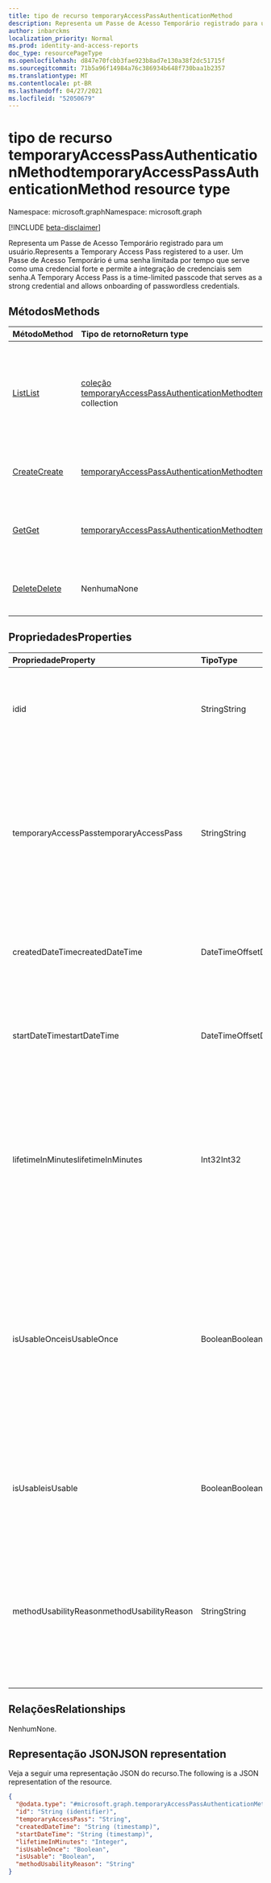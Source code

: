 ```yaml
---
title: tipo de recurso temporaryAccessPassAuthenticationMethod
description: Representa um Passe de Acesso Temporário registrado para um usuário.
author: inbarckms
localization_priority: Normal
ms.prod: identity-and-access-reports
doc_type: resourcePageType
ms.openlocfilehash: d847e70fcbb3fae923b8ad7e130a38f2dc51715f
ms.sourcegitcommit: 71b5a96f14984a76c386934b648f730baa1b2357
ms.translationtype: MT
ms.contentlocale: pt-BR
ms.lasthandoff: 04/27/2021
ms.locfileid: "52050679"
---
```

# <a name="temporaryaccesspassauthenticationmethod-resource-type"></a><span data-ttu-id="d7725-103">tipo de recurso temporaryAccessPassAuthenticationMethod</span><span class="sxs-lookup"><span data-stu-id="d7725-103">temporaryAccessPassAuthenticationMethod resource type</span></span>

<span data-ttu-id="d7725-104">Namespace: microsoft.graph</span><span class="sxs-lookup"><span data-stu-id="d7725-104">Namespace: microsoft.graph</span></span>

[!INCLUDE [beta-disclaimer](../../includes/beta-disclaimer.md)]

<span data-ttu-id="d7725-105">Representa um Passe de Acesso Temporário registrado para um usuário.</span><span class="sxs-lookup"><span data-stu-id="d7725-105">Represents a Temporary Access Pass registered to a user.</span></span> <span data-ttu-id="d7725-106">Um Passe de Acesso Temporário é uma senha limitada por tempo que serve como uma credencial forte e permite a integração de credenciais sem senha.</span><span class="sxs-lookup"><span data-stu-id="d7725-106">A Temporary Access Pass is a time-limited passcode that serves as a strong credential and allows onboarding of passwordless credentials.</span></span>

## <a name="methods"></a><span data-ttu-id="d7725-107">Métodos</span><span class="sxs-lookup"><span data-stu-id="d7725-107">Methods</span></span>
|<span data-ttu-id="d7725-108">Método</span><span class="sxs-lookup"><span data-stu-id="d7725-108">Method</span></span>|<span data-ttu-id="d7725-109">Tipo de retorno</span><span class="sxs-lookup"><span data-stu-id="d7725-109">Return type</span></span>|<span data-ttu-id="d7725-110">Descrição</span><span class="sxs-lookup"><span data-stu-id="d7725-110">Description</span></span>|
|:---|:---|:---|
|[<span data-ttu-id="d7725-111">List</span><span class="sxs-lookup"><span data-stu-id="d7725-111">List</span></span>](../api/temporaryaccesspassauthenticationmethod-list.md)|<span data-ttu-id="d7725-112">[coleção temporaryAccessPassAuthenticationMethod](../resources/temporaryaccesspassauthenticationmethod.md)</span><span class="sxs-lookup"><span data-stu-id="d7725-112">[temporaryAccessPassAuthenticationMethod](../resources/temporaryaccesspassauthenticationmethod.md) collection</span></span>|<span data-ttu-id="d7725-113">Recupere uma lista dos objetos **temporaryAccessPassAuthenticationMethod** de um usuário e suas propriedades.</span><span class="sxs-lookup"><span data-stu-id="d7725-113">Retrieve a list of a user's **temporaryAccessPassAuthenticationMethod** objects and their properties.</span></span> <span data-ttu-id="d7725-114">Os usuários só podem ter um método de autenticação de Passagem de Acesso Temporário.</span><span class="sxs-lookup"><span data-stu-id="d7725-114">Users can only have one Temporary Access Pass authentication method.</span></span>|
|[<span data-ttu-id="d7725-115">Create</span><span class="sxs-lookup"><span data-stu-id="d7725-115">Create</span></span>](../api/temporaryaccesspassauthenticationmethod-post.md)|[<span data-ttu-id="d7725-116">temporaryAccessPassAuthenticationMethod</span><span class="sxs-lookup"><span data-stu-id="d7725-116">temporaryAccessPassAuthenticationMethod</span></span>](../resources/temporaryaccesspassauthenticationmethod.md)|<span data-ttu-id="d7725-117">Crie um objeto **temporaryAccessPassAuthenticationMethod de um** usuário.</span><span class="sxs-lookup"><span data-stu-id="d7725-117">Create a user's **temporaryAccessPassAuthenticationMethod** object.</span></span>|
|[<span data-ttu-id="d7725-118">Get</span><span class="sxs-lookup"><span data-stu-id="d7725-118">Get</span></span>](../api/temporaryaccesspassauthenticationmethod-get.md)|[<span data-ttu-id="d7725-119">temporaryAccessPassAuthenticationMethod</span><span class="sxs-lookup"><span data-stu-id="d7725-119">temporaryAccessPassAuthenticationMethod</span></span>](../resources/temporaryaccesspassauthenticationmethod.md)|<span data-ttu-id="d7725-120">Recupere as propriedades do objeto **temporaryAccessPassAuthenticationMethod do** usuário.</span><span class="sxs-lookup"><span data-stu-id="d7725-120">Retrieve the properties of the user's **temporaryAccessPassAuthenticationMethod** object.</span></span>||
|[<span data-ttu-id="d7725-121">Delete</span><span class="sxs-lookup"><span data-stu-id="d7725-121">Delete</span></span>](../api/temporaryaccesspassauthenticationmethod-delete.md)|<span data-ttu-id="d7725-122">Nenhuma</span><span class="sxs-lookup"><span data-stu-id="d7725-122">None</span></span>|<span data-ttu-id="d7725-123">Exclua o **objeto temporaryAccessPassAuthenticationMethod de um** usuário.</span><span class="sxs-lookup"><span data-stu-id="d7725-123">Delete a user's **temporaryAccessPassAuthenticationMethod** object.</span></span>|

## <a name="properties"></a><span data-ttu-id="d7725-124">Propriedades</span><span class="sxs-lookup"><span data-stu-id="d7725-124">Properties</span></span>
|<span data-ttu-id="d7725-125">Propriedade</span><span class="sxs-lookup"><span data-stu-id="d7725-125">Property</span></span>|<span data-ttu-id="d7725-126">Tipo</span><span class="sxs-lookup"><span data-stu-id="d7725-126">Type</span></span>|<span data-ttu-id="d7725-127">Descrição</span><span class="sxs-lookup"><span data-stu-id="d7725-127">Description</span></span>|
|:---|:---|:---|
|<span data-ttu-id="d7725-128">id</span><span class="sxs-lookup"><span data-stu-id="d7725-128">id</span></span>|<span data-ttu-id="d7725-129">String</span><span class="sxs-lookup"><span data-stu-id="d7725-129">String</span></span>|<span data-ttu-id="d7725-130">O identificador do Passe de Acesso Temporário registrado para esse usuário.</span><span class="sxs-lookup"><span data-stu-id="d7725-130">The identifier of the Temporary Access Pass registered to this user.</span></span>|
|<span data-ttu-id="d7725-131">temporaryAccessPass</span><span class="sxs-lookup"><span data-stu-id="d7725-131">temporaryAccessPass</span></span>|<span data-ttu-id="d7725-132">String</span><span class="sxs-lookup"><span data-stu-id="d7725-132">String</span></span>|<span data-ttu-id="d7725-133">O temporaryAccessPass usado para autenticar.</span><span class="sxs-lookup"><span data-stu-id="d7725-133">The temporaryAccessPass used to authenticate.</span></span> <span data-ttu-id="d7725-134">Retornado somente na criação de um novo temporaryAccessPass; retornado como NULL com GET.</span><span class="sxs-lookup"><span data-stu-id="d7725-134">Returned only on creation of a new temporaryAccessPass; returned as NULL with GET.</span></span>|
|<span data-ttu-id="d7725-135">createdDateTime</span><span class="sxs-lookup"><span data-stu-id="d7725-135">createdDateTime</span></span>|<span data-ttu-id="d7725-136">DateTimeOffset</span><span class="sxs-lookup"><span data-stu-id="d7725-136">DateTimeOffset</span></span>|<span data-ttu-id="d7725-137">A data e a hora em que o temporaryAccessPass foi criado.</span><span class="sxs-lookup"><span data-stu-id="d7725-137">The date and time when the temporaryAccessPass was created.</span></span>|
|<span data-ttu-id="d7725-138">startDateTime</span><span class="sxs-lookup"><span data-stu-id="d7725-138">startDateTime</span></span>|<span data-ttu-id="d7725-139">DateTimeOffset</span><span class="sxs-lookup"><span data-stu-id="d7725-139">DateTimeOffset</span></span>|<span data-ttu-id="d7725-140">A data e a hora em que o temporaryAccessPass fica disponível para uso.</span><span class="sxs-lookup"><span data-stu-id="d7725-140">The date and time when the temporaryAccessPass becomes available to use.</span></span>|
|<span data-ttu-id="d7725-141">lifetimeInMinutes</span><span class="sxs-lookup"><span data-stu-id="d7725-141">lifetimeInMinutes</span></span>|<span data-ttu-id="d7725-142">Int32</span><span class="sxs-lookup"><span data-stu-id="d7725-142">Int32</span></span>|<span data-ttu-id="d7725-143">O tempo de vida do temporaryAccessPass em minutos começando em startDateTime.</span><span class="sxs-lookup"><span data-stu-id="d7725-143">The lifetime of the temporaryAccessPass in minutes starting at startDateTime.</span></span> <span data-ttu-id="d7725-144">Mínimo 10, Máximo 43200 (equivalente a 30 dias).</span><span class="sxs-lookup"><span data-stu-id="d7725-144">Minimum 10, Maximum 43200 (equivalent to 30 days).</span></span>|
|<span data-ttu-id="d7725-145">isUsableOnce</span><span class="sxs-lookup"><span data-stu-id="d7725-145">isUsableOnce</span></span>|<span data-ttu-id="d7725-146">Boolean</span><span class="sxs-lookup"><span data-stu-id="d7725-146">Boolean</span></span>|<span data-ttu-id="d7725-147">Determina se a passagem está limitada a um uso único.</span><span class="sxs-lookup"><span data-stu-id="d7725-147">Determines whether the pass is limited to a one time use.</span></span> <span data-ttu-id="d7725-148">If , the pass can be used once; if , the pass can be `true` used multiple times within the `false` temporaryAccessPass lifetime.</span><span class="sxs-lookup"><span data-stu-id="d7725-148">If `true`, the pass can be used once; if `false`, the pass can be used multiple times within the temporaryAccessPass lifetime.</span></span>|
|<span data-ttu-id="d7725-149">isUsable</span><span class="sxs-lookup"><span data-stu-id="d7725-149">isUsable</span></span>|<span data-ttu-id="d7725-150">Boolean</span><span class="sxs-lookup"><span data-stu-id="d7725-150">Boolean</span></span>|<span data-ttu-id="d7725-151">O estado do método de autenticação que indica se ele pode ser usado no momento pelo usuário.</span><span class="sxs-lookup"><span data-stu-id="d7725-151">The state of the authentication method that indicates whether it's currently usable by the user.</span></span>|
|<span data-ttu-id="d7725-152">methodUsabilityReason</span><span class="sxs-lookup"><span data-stu-id="d7725-152">methodUsabilityReason</span></span>|<span data-ttu-id="d7725-153">String</span><span class="sxs-lookup"><span data-stu-id="d7725-153">String</span></span>|<span data-ttu-id="d7725-154">Detalhes sobre o estado de usabilidade (isUsable).</span><span class="sxs-lookup"><span data-stu-id="d7725-154">Details about usability state (isUsable).</span></span> <span data-ttu-id="d7725-155">Os motivos podem incluir: `enabledByPolicy` , , , , `disabledByPolicy` `expired` `notYetValid` `oneTimeUsed` .</span><span class="sxs-lookup"><span data-stu-id="d7725-155">Reasons can include: `enabledByPolicy`, `disabledByPolicy`, `expired`, `notYetValid`, `oneTimeUsed`.</span></span>|


## <a name="relationships"></a><span data-ttu-id="d7725-156">Relações</span><span class="sxs-lookup"><span data-stu-id="d7725-156">Relationships</span></span>
<span data-ttu-id="d7725-157">Nenhum</span><span class="sxs-lookup"><span data-stu-id="d7725-157">None.</span></span>

## <a name="json-representation"></a><span data-ttu-id="d7725-158">Representação JSON</span><span class="sxs-lookup"><span data-stu-id="d7725-158">JSON representation</span></span>
<span data-ttu-id="d7725-159">Veja a seguir uma representação JSON do recurso.</span><span class="sxs-lookup"><span data-stu-id="d7725-159">The following is a JSON representation of the resource.</span></span>
<!-- {
  "blockType": "resource",
  "keyProperty": "id",
  "@odata.type": "microsoft.graph.temporaryAccessPassAuthenticationMethod",
  "baseType": "microsoft.graph.authenticationMethod",
  "openType": false
}
-->
``` json
{
  "@odata.type": "#microsoft.graph.temporaryAccessPassAuthenticationMethod",
  "id": "String (identifier)",
  "temporaryAccessPass": "String",
  "createdDateTime": "String (timestamp)",
  "startDateTime": "String (timestamp)",
  "lifetimeInMinutes": "Integer",
  "isUsableOnce": "Boolean",
  "isUsable": "Boolean",
  "methodUsabilityReason": "String"
}
```
